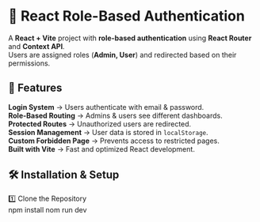 # 🔐 React Role-Based Authentication

A **React + Vite** project with **role-based authentication** using **React Router** and **Context API**.  
Users are assigned roles (**Admin, User**) and redirected based on their permissions.

## 🚀 Features
**Login System** → Users authenticate with email & password.  
**Role-Based Routing** → Admins & users see different dashboards.  
**Protected Routes** → Unauthorized users are redirected.  
**Session Management** → User data is stored in `localStorage`.  
**Custom Forbidden Page** → Prevents access to restricted pages.  
**Built with Vite** → Fast and optimized React development.  


## 🛠 Installation & Setup
1️⃣ Clone the Repository  
npm install
nom run dev



